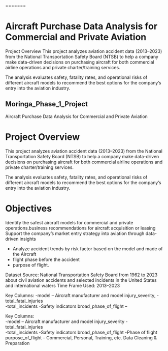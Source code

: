 =======
# Aircraft Purchase Data Analysis for Commercial and Private Aviation
Project Overview
This project analyzes aviation accident data (2013–2023) from the National Transportation Safety Board (NTSB) to help a company make data-driven decisions on purchasing aircraft for both commercial airline operations and private charter/training services.

The analysis evaluates safety, fatality rates, and operational risks of different aircraft models to recommend the best options for the company’s entry into the aviation industry.

## Moringa_Phase_1_Project

Aircraft Purchase Data Analysis for Commercial and Private Aviation
# Project Overview
This project analyzes aviation accident data (2013–2023) from the National Transportation Safety Board (NTSB) to help a company make data-driven decisions on purchasing aircraft for both commercial airline operations and private charter/training services.

The analysis evaluates safety, fatality rates, and operational risks of different aircraft models to recommend the best options for the company’s entry into the aviation industry.

# Objectives
Identify the safest aircraft models for commercial and private operations.business recommendations for aircraft acquisition or leasing Support the company’s market entry strategy into aviation through data-driven insights

 - Analyze accident trends by risk factor based on the model and made of the Aircraft
 - flight phase before the accident
 -  purpose of flight.
   
 Dataset Source: National Transportation Safety Board from 1962 to 2023 about civil aviation accidents and selected incidents in the United States and international waters Time Frame Used: 2013–2023 
 

Key Columns: 
-model – Aircraft manufacturer and model injury_severity,
-total_fatal_injuries  
-total_incidents
-Safety indicators broad_phase_of_flight – 



 Key Columns:  
-model – Aircraft manufacturer and model injury_severity
-total_fatal_injuries  
-total_incidents
-Safety indicators broad_phase_of_flight 
-Phase of flight  
purpose_of_flight – Commercial, Personal, Training, etc. Data Cleaning & Preparation

